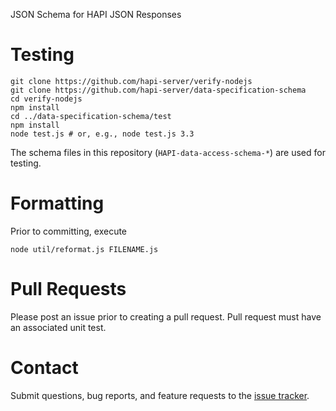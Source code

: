 JSON Schema for HAPI JSON Responses

# Testing

```
git clone https://github.com/hapi-server/verify-nodejs
git clone https://github.com/hapi-server/data-specification-schema
cd verify-nodejs
npm install
cd ../data-specification-schema/test
npm install
node test.js # or, e.g., node test.js 3.3
```

The schema files in this repository (`HAPI-data-access-schema-*`) are used for testing.

# Formatting

Prior to committing, execute

```
node util/reformat.js FILENAME.js
```

# Pull Requests

Please post an issue prior to creating a pull request. Pull request must have an associated unit test.

# Contact

Submit questions, bug reports, and feature requests to the [issue tracker](https://github.com/hapi-server/data-specification-schema/issues).
